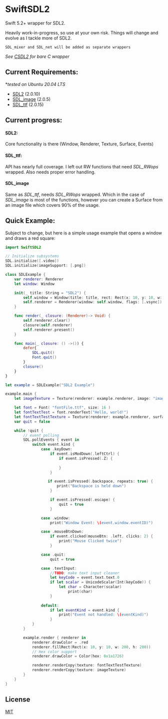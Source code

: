 # SwiftSDL2

Swift 5.2+ wrapper for SDL2.

Heavily work-in-progress, so use at your own risk. Things will change and evolve as I tackle more of SDL2. 

`SDL_mixer and SDL_net will be added as separate wrappers`

*See [CSDL2](https://github.com/drmidnight/CSDL2) for bare C wrapper*

## Current Requirements:
*_tested on Ubuntu 20.04 LTS_

- [SDL2](https://www.libsdl.org) (2.0.10)
- [SDL_image](https://www.libsdl.org/projects/SDL_image/) (2.0.5)
- [SDL_ttf](https://www.libsdl.org/projects/SDL_ttf/)  (2.0.15)

## Current progress:
#### SDL2:
Core functionality is there (Window, Renderer, Texture, Surface, Events)

#### SDL_ttf:
API has nearly full coverage. I left out RW functions that need _SDL_RWops_ wrapped. Also needs proper error handling.

#### SDL_image
Same as _SDL_ttf_, needs _SDL_RWops_ wrapped. 
Which in the case of _SDL_image_ is most of the functions, however you can create a Surface from an image file which covers 90% of the usage.

## Quick Example:
Subject to change, but here is a simple usage example that opens a window and draws a red square:
```Swift
import SwiftSDL2

// Initialize subsystems
SDL.initialize([.video])
SDL.initialize(imageSupport: [.png])

class SDLExample {
    var renderer: Renderer
    let window: Window

    init(_ title: String = "SDL2") {
        self.window = Window(title: title, rect: Rect(x: 10, y: 10, w: 1024, h: 789), flags: [.openGL, .resizeable])
        self.renderer = Renderer(window: self.window, flags: [.vsync])
    }

    func render(_ closure: (Renderer)-> Void) {
        self.renderer.clear()
        closure(self.renderer)
        self.renderer.present()
    }

    func main(_ closure: () ->()) {
        defer{ 
            SDL.quit()
            Font.quit()
        }
        closure()  
    }
}

let example = SDLExample("SDL2 Example")

example.main {
    let imageTexture = Texture(renderer: example.renderer, image: "image.png")

    let font = Font( "fontFile.ttf", size: 16 )
    let fontTextTest = font.renderText("Hello, world!")
    let fontTextTestTexture = Texture(renderer: example.renderer, surface: fontTextTest)
    var quit = false 

    while !quit {
        // event polling
        SDL.pollEvents { event in
            switch event.kind {
                case .keyDown:
                    if event.isModDown(.leftCtrl) {
                        if event.isPressed(.Z) {
                           
                        }
                    }

                   if event.isPressed(.backspace, repeats: true) {
                       print("Backspace is held down")
                    }

                    if event.isPressed(.escape) {
                        quit = true
                    }

                case .window: 
                    print("Window Event: \(event.window.eventID)")

                case .mouseBtnDown:
                    if event.clicked(mouseBtn: .left, clicks: 2) {
                        print("Mouse Clicked twice")
                    }

                case .quit: 
                    quit = true

                case .textInput:
                    //TODO: make text input cleaner
                    let keyCode = event.text.text.0 
                    if let scalar = UnicodeScalar(Int(keyCode)) {
                        let char = Character(scalar)
                            print(char)
                    }
                           
                default:
                    if let eventKind = event.kind {
                        print("Event not handled: \(eventKind)")
                    }   
            }
        }

        example.render { renderer in
            renderer.drawColor = .red
            renderer.fillRect(Rect(x: 10, y: 10, w: 200, h: 200))
            // Hex color support
            renderer.drawColor = Color(hex: 0x1a1726)

            renderer.renderCopy(texture: fontTextTestTexture)
            renderer.renderCopy(texture: imageTexture)
        }
    }
}
```

## License
[MIT](https://choosealicense.com/licenses/mit/)
